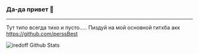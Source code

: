 ### Да-да привет 👋
---

Тут типо всегда тихо и пусто..... Пиздуй на мой основной гитхба акк https://github.com/perssBest

![iredoff Github Stats](https://github-readme-stats.vercel.app/api?username=anuraghazra&theme=dark&show_icons=true)
